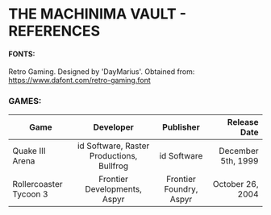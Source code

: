 # THE MACHINIMA VAULT - REFERENCES

#### FONTS:

Retro Gaming. Designed by 'DayMarius'. Obtained from: https://www.dafont.com/retro-gaming.font

### GAMES:

| Game                   |                 Developer                 |        Publisher        |       Release Date |
| ---------------------- | :---------------------------------------: | :---------------------: | -----------------: |
| Quake III Arena        | id Software, Raster Productions, Bullfrog |       id Software       | December 5th, 1999 |
| Rollercoaster Tycoon 3 |       Frontier Developments, Aspyr        | Frontier Foundry, Aspyr |   October 26, 2004 |
